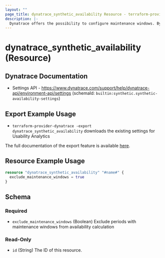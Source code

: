 ```yaml
---
layout: ""
page_title: dynatrace_synthetic_availability Resource - terraform-provider-dynatrace"
description: |-
  Dynatrace offers the possibility to configure maintenance windows. By default maintenance windows only affect problem detection and alerting. You can change this behavior and calculate availability including/excluding maintenance window periods
---
```


# dynatrace_synthetic_availability (Resource)

## Dynatrace Documentation

- Settings API - https://www.dynatrace.com/support/help/dynatrace-api/environment-api/settings (schemaId: `builtin:synthetic.synthetic-availability-settings`)

## Export Example Usage

- `terraform-provider-dynatrace -export dynatrace_synthetic_availability` downloads the existing settings for Usability Analytics

The full documentation of the export feature is available [here](https://registry.terraform.io/providers/dynatrace-oss/dynatrace/latest/docs/guides/export-v2).

## Resource Example Usage

```terraform
resource "dynatrace_synthetic_availability" "#name#" {
  exclude_maintenance_windows = true
}
```

<!-- schema generated by tfplugindocs -->
## Schema

### Required

- `exclude_maintenance_windows` (Boolean) Exclude periods with maintenance windows from availability calculation

### Read-Only

- `id` (String) The ID of this resource.
 
